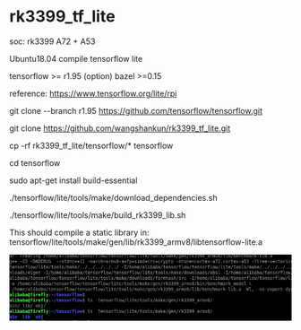 # rk3399_tf_lite
soc: rk3399 A72 + A53

Ubuntu18.04 compile tensorflow lite

tensorflow >= r1.95
(option) bazel >=0.15

reference: https://www.tensorflow.org/lite/rpi


git clone --branch r1.95 https://github.com/tensorflow/tensorflow.git

git clone https://github.com/wangshankun/rk3399_tf_lite.git

cp -rf rk3399_tf_lite/tensorflow/* tensorflow

cd tensorflow

sudo apt-get install build-essential

./tensorflow/lite/tools/make/download_dependencies.sh

./tensorflow/lite/tools/make/build_rk3399_lib.sh

This should compile a static library in: tensorflow/lite/tools/make/gen/lib/rk3399_armv8/libtensorflow-lite.a

![image](https://github.com/wangshankun/rk3399_tf_lite/blob/master/readme.png)
